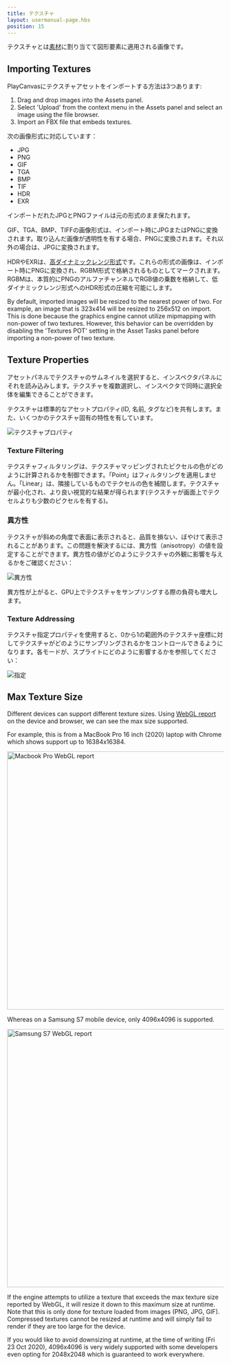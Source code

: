 ```yaml
---
title: テクスチャ
layout: usermanual-page.hbs
position: 15
---
```


テクスチャとは[素材][1]に割り当てて図形要素に適用される画像です。

## Importing Textures

PlayCanvasにテクスチャアセットをインポートする方法は3つあります:

1. Drag and drop images into the Assets panel.
2. Select 'Upload' from the context menu in the Assets panel and select an image using the file browser.
3. Import an FBX file that embeds textures.

次の画像形式に対応しています：

* JPG
* PNG
* GIF
* TGA
* BMP
* TIF
* HDR
* EXR

インポートだれたJPGとPNGファイルは元の形式のまま保たれます。

GIF、TGA、BMP、TIFFの画像形式は、インポート時にJPGまたはPNGに変換されます。取り込んだ画像が透明性を有する場合、PNGに変換されます。それ以外の場合は、JPGに変換されます。

HDRやEXRは、[高ダイナミックレンジ形式][2]です。これらの形式の画像は、インポート時にPNGに変換され、RGBM形式で格納されるものとしてマークされます。RGBMは、本質的にPNGのアルファチャンネルでRGB値の乗数を格納して、低ダイナミックレンジ形式へのHDR形式の圧縮を可能にします。

By default, imported images will be resized to the nearest power of two. For example, an image that is 323x414 will be resized to 256x512 on import. This is done because the graphics engine cannot utilize mipmapping with non-power of two textures. However, this behavior can be overridden by disabling the 'Textures POT' setting in the Asset Tasks panel before importing a non-power of two texture.

## Texture Properties

アセットパネルでテクスチャのサムネイルを選択すると、インスペクタパネルにそれを読み込みします。テクスチャを複数選択し、インスペクタで同時に選択全体を編集できることができます。

テクスチャは標準的なアセットプロパティ(ID, 名前, タグなど)を共有します。また、いくつかのテクスチャ固有の特性を有しています。

![テクスチャプロパティ][3]

### Texture Filtering

テクスチャフィルタリングは、テクスチャマッピングされたピクセルの色がどのように計算されるかを制御できます。「Point」はフィルタリングを適用しません。「Linear」は、隣接しているものでテクセルの色を補間します。テクスチャが最小化され、より良い視覚的な結果が得られます(テクスチャが画面上でテクセルよりも少数のピクセルを有する)。

### 異方性

テクスチャが斜めの角度で表面に表示されると、品質を損ない、ぼやけて表示されることがあります。この問題を解決するには、異方性（anisotropy）の値を設定することができます。異方性の値がどのようにテクスチャの外観に影響を与えるかをご確認ください：

![異方性][4]

異方性が上がると、GPU上でテクスチャをサンプリングする際の負荷も増大します。

### Texture Addressing

テクスチャ指定プロパティを使用すると、0から1の範囲外のテクスチャ座標に対してテクスチャがどのようにサンプリングされるかをコントロールできるようになります。各モードが、スプライトにどのように影響するかを参照してください：

![指定][5]

## Max Texture Size

Different devices can support different texture sizes. Using [WebGL report][7] on the device and browser, we can see the max size supported.

For example, this is from a MacBook Pro 16 inch (2020) laptop with Chrome which shows support up to 16384x16384.

<img loading="lazy" src="/images/user-manual/assets/textures/mac-webgl-report.png" alt="Macbook Pro WebGL report" style="width: 600px;">

Whereas on a Samsung S7 mobile device, only 4096x4096 is supported.

<img loading="lazy" src="/images/user-manual/assets/textures/samsung-s7-webgl-report.jpg" alt="Samsung S7 WebGL report" style="width: 600px;">

If the engine attempts to utilize a texture that exceeds the max texture size reported by WebGL, it will resize it down to this maximum size at runtime. Note that this is only done for texture loaded from images (PNG, JPG, GIF). Compressed textures cannot be resized at runtime and will simply fail to render if they are too large for the device.

If you would like to avoid downsizing at runtime, at the time of writing (Fri 23 Oct 2020), 4096x4096 is very widely supported with some developers even opting for 2048x2048 which is guaranteed to work everywhere.

[1]: /user-manual/assets/materials
[2]: https://en.wikipedia.org/wiki/High-dynamic-range_imaging
[3]: /images/user-manual/assets/textures/texture-properties.png
[4]: /images/user-manual/assets/textures/anisotropy.png
[5]: /images/user-manual/assets/textures/texture-address.png
[7]: https://webglreport.com/
